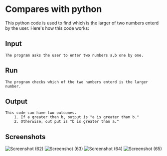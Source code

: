 
# Compares with python

This python code is used to find which is the larger of two numbers enterd by the user. 
Here's how this code works:

    


## Input
    The program asks the user to enter two numbers a,b one by one.
## Run
    The program checks which of the two numbers enterd is the larger number.
## Output
    This code can have two outcomes.
        1. If a greater than b, output is "a is greater than b."
        2. Otherwise, out put is "b is greater than a."
## Screenshots

![Screenshot (62)](https://github.com/user-attachments/assets/1e89f8d2-f3bf-4add-8ccb-478f0c7a8ac3)
![Screenshot (63)](https://github.com/user-attachments/assets/525ce11f-260c-41b9-ae6d-4ab0ea8d42db)
![Screenshot (64)](https://github.com/user-attachments/assets/1374c6ea-3e44-4848-bc55-4717c6bc0443)
![Screenshot (65)](https://github.com/user-attachments/assets/89118922-c311-4db1-9363-a87b61fd9531)

